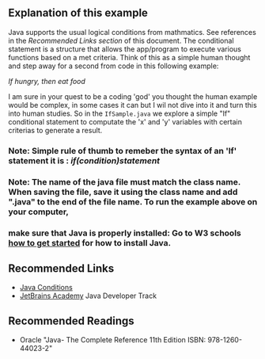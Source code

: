 ## Explanation of this example
Java supports the usual logical conditions from mathmatics. See references in the  <em>Recommended Links section</em> of this document.
The conditional statement is a structure that allows the app/program to execute various functions based on a met criteria. Think of this as a simple human thought and step away for a second from code in this following example:

<em>If hungry, then eat food</em>

I am sure in your quest to be a coding 'god' you thought the human example would be complex, in some cases it can but I wil not dive into it and turn this into human studies. So in the `IfSample.java` we explore a simple "If" conditional statement to computate the 'x' and 'y' variables with certain criterias to generate a result.

### Note: Simple rule of thumb to remeber the syntax of an 'If' statement it is : <em>if(condition)statement</em>





### Note: The name of the java file must match the class name. When saving the file, save it using the class name and add ".java" to the end of the file name. To run the example above on your computer,
### make sure that Java is properly installed: Go to W3 schools [how to get started](https://www.w3schools.com/java/java_getstarted.asp>) for how to install Java.






## Recommended Links
- [Java Conditions](https://www.w3schools.com/java/java_conditions.asp)
- [JetBrains Academy](https://hyperskill.org/join/4ffedd54a) Java Developer Track

## Recommended Readings
- Oracle "Java- The Complete Reference 11th Edition ISBN: 978-1260-44023-2"

